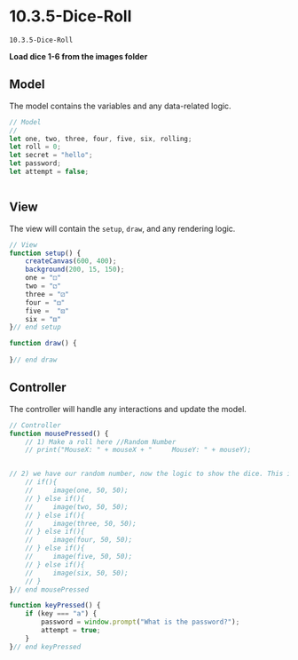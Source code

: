 # 10.3.5-Dice-Roll 
```
10.3.5-Dice-Roll
```


**Load dice 1-6 from the images folder**

## Model
The model contains the variables and any data-related logic.

```javascript
// Model
// 
let one, two, three, four, five, six, rolling;
let roll = 0;
let secret = "hello";
let password;
let attempt = false;



```

## View
The view will contain the `setup`, `draw`, and any rendering logic.

```javascript
// View
function setup() {
    createCanvas(600, 400);
    background(200, 15, 150);
    one = "⚀"
    two = "⚁" 
    three = "⚂"
    four = "⚃"
    five =  "⚄" 
    six = "⚅"
}// end setup

function draw() {
  
}// end draw


```

## Controller
The controller will handle any interactions and update the model.

```javascript
// Controller
function mousePressed() {
    // 1) Make a roll here //Random Number 
    // print("MouseX: " + mouseX + "     MouseY: " + mouseY);


// 2) we have our random number, now the logic to show the dice. This is not the best place to do this, where should it move?. 
    // if(){
    //     image(one, 50, 50);
    // } else if(){
    //     image(two, 50, 50);
    // } else if(){
    //     image(three, 50, 50);
    // } else if(){
    //     image(four, 50, 50);
    // } else if(){
    //     image(five, 50, 50);
    // } else if(){
    //     image(six, 50, 50);
    // } 
}// end mousePressed

function keyPressed() {
    if (key === "a") {
        password = window.prompt("What is the password?");
        attempt = true;
    }
}// end keyPressed
```

